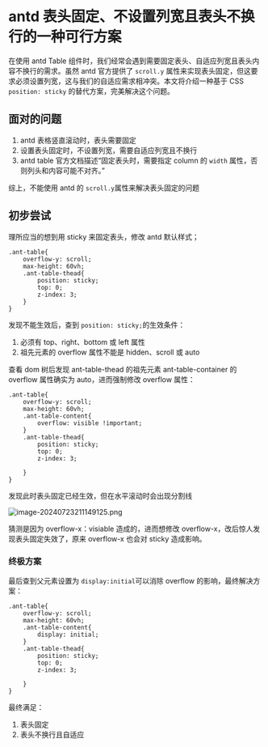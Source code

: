 # antd 表头固定、不设置列宽且表头不换行的一种可行方案

在使用 antd Table 组件时，我们经常会遇到需要固定表头、自适应列宽且表头内容不换行的需求。虽然 antd 官方提供了 `scroll.y` 属性来实现表头固定，但这要求必须设置列宽，这与我们的自适应需求相冲突。本文将介绍一种基于 CSS `position: sticky` 的替代方案，完美解决这个问题。

## 面对的问题

1.  antd 表格竖直滚动时，表头需要固定
2.  设置表头固定时，不设置列宽，需要自适应列宽且不换行
3.  antd table 官方文档描述“固定表头时，需要指定 column 的 `width` 属性，否则列头和内容可能不对齐。”

综上，不能使用 antd 的 `scroll.y`属性来解决表头固定的问题

## 初步尝试

理所应当的想到用 sticky 来固定表头，修改 antd 默认样式；

    .ant-table{
        overflow-y: scroll;
        max-height: 60vh;
        .ant-table-thead{
            position: sticky;
            top: 0;
            z-index: 3;
        }
    }

发现不能生效后，查到 `position: sticky;`的生效条件：

1.  必须有 top、right、bottom 或 left 属性
2.  祖先元素的 overflow 属性不能是 hidden、scroll 或 auto

查看 dom 树后发现 ant-table-thead 的祖先元素 ant-table-container 的 overflow 属性确实为 auto，进而强制修改 overflow 属性：

    .ant-table{
        overflow-y: scroll;
        max-height: 60vh;
        .ant-table-content{
            overflow: visible !important;
        }
        .ant-table-thead{
            position: sticky;
            top: 0;
            z-index: 3;
            
        }
    }

发现此时表头固定已经生效，但在水平滚动时会出现分割线

![image-20240723211149125.png](https://p0-xtjj-private.juejin.cn/tos-cn-i-73owjymdk6/3d0c8ef890eb4af6949b429d22c410fa~tplv-73owjymdk6-jj-mark-v1:0:0:0:0:5o6Y6YeR5oqA5pyv56S-5Yy6IEAg5bCP6YOR5YGa6aKY5a62:q75.awebp?policy=eyJ2bSI6MywidWlkIjoiMzMyOTc4ODY1MzM0NDE5OSJ9&rk3s=f64ab15b&x-orig-authkey=f32326d3454f2ac7e96d3d06cdbb035152127018&x-orig-expires=1732632491&x-orig-sign=Vu5kfdz2HT4pbJtAFkgDFgkixso%3D)

猜测是因为 overflow-x：visiable 造成的，进而想修改 overflow-x，改后惊人发现表头固定失效了，原来 overflow-x 也会对 sticky 造成影响。

### 终极方案

最后查到父元素设置为 `display:initial`可以消除 overflow 的影响，最终解决方案：

    .ant-table{
        overflow-y: scroll;
        max-height: 60vh;
        .ant-table-content{
            display: initial;
        }
        .ant-table-thead{
            position: sticky;
            top: 0;
            z-index: 3;
            
        }
    }

最终满足：

1.  表头固定
2.  表头不换行且自适应
